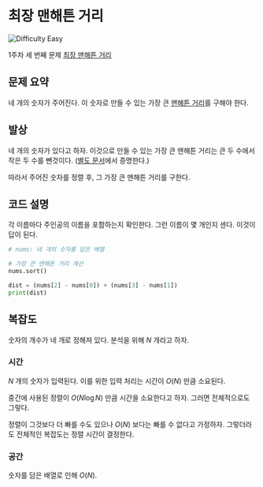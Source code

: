 # 최장 맨해튼 거리

![Difficulty Easy](https://img.shields.io/badge/Difficulty-Easy-green)

1주차 세 번째 문제 [최장 맨해튼 거리][problem]

[problem]: https://edu.goorm.io/learn/lecture/33428/%EC%95%8C%EA%B3%A0%EB%A6%AC%EC%A6%98-%EB%A8%BC%EB%8D%B0%EC%9D%B4-%EC%B1%8C%EB%A6%B0%EC%A7%80-%EC%8B%9C%EC%A6%8C1/lesson/1665443/1%EC%A3%BC%EC%B0%A8-%EB%AC%B8%EC%A0%9C-3-%EC%B5%9C%EC%9E%A5-%EB%A7%A8%ED%95%B4%ED%8A%BC-%EA%B1%B0%EB%A6%AC



## 문제 요약

네 개의 숫자가 주어진다.
이 숫자로 만들 수 있는 가장 큰 [맨해튼 거리][manhattan-dist]를 구해야 한다.

[manhattan-dist]: https://en.wikipedia.org/wiki/Taxicab_geometry



## 발상

네 개의 숫자가 있다고 하자.
이것으로 만들 수 있는 가장 큰 맨해튼 거리는 큰 두 수에서 작은 두 수를 뺀것이다.
([별도 문서][proof]에서 증명한다.)

[proof]: ./PROOF.md

따라서 주어진 숫자를 정렬 후, 그 가장 큰 맨해튼 거리를 구한다.


## 코드 설명

각 이름마다 주인공의 이름을 포함하는지 확인한다.
그런 이름이 몇 개인지 센다.
이것이 답이 된다.

```python
# nums: 네 개의 숫자를 담은 배열

# 가장 큰 맨해튼 거리 계산
nums.sort()

dist = (nums[2] - nums[0]) + (nums[3] - nums[1])
print(dist)
```



## 복잡도

숫자의 개수가 네 개로 정해져 있다.
분석을 위해 $N$ 개라고 하자.



### 시간

$N$ 개의 숫자가 입력된다.
이를 위한 입력 처리는 시간이 $O(N)$ 만큼 소요된다.

중간에 사용된 정렬이 $O(N \log N)$ 만큼 시간을 소요한다고 하자.
그러면 전체적으로도 그렇다.

정렬이 그것보다 더 빠를 수도 있으나 $O(N)$ 보다는 빠를 수 없다고 가정하자.
그렇더라도 전체적인 복잡도는 정렬 시간이 결정한다.



### 공간

숫자를 담은 배열로 인해 $O(N)$.
